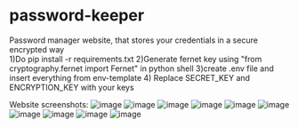 # password-keeper
Password manager website, that stores your credentials in a secure encrypted way  
1)Do pip install -r requirements.txt
2)Generate fernet key using "from cryptography.fernet import Fernet" in python shell
3)create .env file and insert everything from env-template
4) Replace SECRET_KEY and ENCRYPTION_KEY with your keys 


Website screenshots:
![image](https://github.com/yaanabi/password-keeper/assets/59331813/27d03c68-5407-44bf-ad09-4ce26882e13a)
![image](https://github.com/yaanabi/password-keeper/assets/59331813/c885803f-a01c-4c1c-8250-28104b53f2f8)
![image](https://github.com/yaanabi/password-keeper/assets/59331813/72c58391-3353-402d-8036-19cd88ec6e8d)
![image](https://github.com/yaanabi/password-keeper/assets/59331813/443557e5-3556-48d1-ae5a-ae67a3636ecb)
![image](https://github.com/yaanabi/password-keeper/assets/59331813/dc1fc754-9ad4-4924-a1ec-23e500abc9db)
![image](https://github.com/yaanabi/password-keeper/assets/59331813/57a65df4-e331-4b42-b49e-1abadd4e0622)
![image](https://github.com/yaanabi/password-keeper/assets/59331813/be9f9f27-d7f1-4271-b686-36dd8a5909cd)
![image](https://github.com/yaanabi/password-keeper/assets/59331813/d1c7c0ec-aef9-4d05-b7db-b6bd34c00aee)
![image](https://github.com/yaanabi/password-keeper/assets/59331813/9207cb5e-02d3-4e80-a924-2e10ca2f1f06)
![image](https://github.com/yaanabi/password-keeper/assets/59331813/bb6c97be-352a-43da-bf25-be17d74919be)

